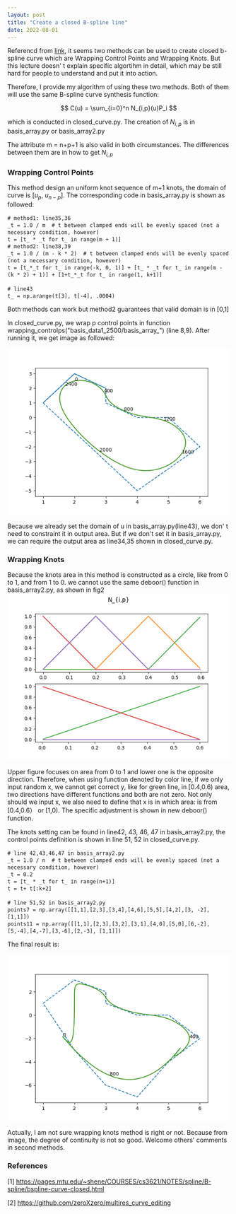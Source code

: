 ```yaml
---
layout: post
title: "Create a closed B-spline line"
date: 2022-08-01
---
```


Referencd from [link](https://pages.mtu.edu/~shene/COURSES/cs3621/NOTES/spline/B-spline/bspline-curve-closed.html), it seems
two methods can be used to create closed b-spline curve which are Wrapping Control Points and Wrapping Knots. But this lecture doesn' t 
explain specific algortihm in detail, which may be still hard for people to understand and put it into action.

Therefore, I provide my algorithm of using these two methods. Both of them will use the same B-spline curve synthesis function:


$$ C(u) = \sum_{i=0}^n N_{i,p}(u)P_i $$

which is conducted in closed_curve.py. The creation of $N_{i,p}$ is in basis_array.py or basis_array2.py

The attribute m = n+p+1 is also valid in both circumstances. The differences between them are in how to get $N_{i,p}$
###  Wrapping Control Points
    
This method design an uniform knot sequence of m+1 knots, the domain of curve is [$u_p$, $u_{n-p}$]. The corresponding
code in basis_array.py is shown as followed:

```buildoutcfg
# method1: line35,36
_t = 1.0 / m  # t between clamped ends will be evenly spaced (not a necessary condition, however)
t = [t_ * _t for t_ in range(m + 1)]
# method2: line38,39
_t = 1.0 / (m - k * 2)  # t between clamped ends will be evenly spaced (not a necessary condition, however)
t = [t_*_t for t_ in range(-k, 0, 1)] + [t_ * _t for t_ in range(m - (k * 2) + 1)] + [1+t_*_t for t_ in range(1, k+1)]

# line43
t_ = np.arange(t[3], t[-4], .0004)

```

Both methods can work but method2 guarantees that valid domain is in [0,1]

In closed_curve.py, we wrap p control points in function wrapping_controlps("basis_data1_2500/basis_array_") (line 8,9). After
running it, we get image as followed:

![AnVIL Image](../images/wrapping_controlps.png)


Because we already set the domain of u in basis_array.py(line43), we don' t need to constraint it in output area. But if we 
don't set it in basis_array.py, we can require the output area as line34,35 shown in closed_curve.py.


### Wrapping Knots

Because the knots area in this method is constructed as a circle, like from 0 to 1, and from 1 to 0.
we cannot use the same deboor() function in basis_array2.py, as shown in fig2 ![AnVIL Image](../images/basis_fig_4.png)

Upper figure focuses on area from 0 to 1 and lower one is the opposite direction. Therefore, when using function denoted by color line,
if we only input random x, we cannot get correct y, like for green line, in [0.4,0.6) area, two directions 
have different functions and both are not zero. Not only should we input x, we also need to define that x is in which area: is from [0.4,0.6） or [1,0).
The specific adjustment is shown in new deboor() function.

The knots setting can be found in line42, 43, 46, 47 in basis_array2.py, the control points definition is shown in line 51, 52 in closed_curve.py. 
```buildoutcfg
# line 42,43,46,47 in basis_array2.py
_t = 1.0 / n  # t between clamped ends will be evenly spaced (not a necessary condition, however)
_t = 0.2
t = [t_ * _t for t_ in range(n+1)]
t = t+ t[:k+2]

# line 51,52 in basis_array2.py
points7 = np.array([[1,1],[2,3],[3,4],[4,6],[5,5],[4,2],[3, -2], [1,1]])
points11 = np.array([[1,1],[2,3],[3,2],[3,1],[4,0],[5,0],[6,-2],[5,-4],[4,-7],[3,-6],[2,-3], [1,1]])

```

The final result is:

![AnVIL Image](../images/wrapping_knots.png)

Actually, I am not sure wrapping knots method is right or not. Because from image, the degree of continuity is not so good. 
Welcome others' comments in second methods.


### References
[1] https://pages.mtu.edu/~shene/COURSES/cs3621/NOTES/spline/B-spline/bspline-curve-closed.html

[2] https://github.com/zeroXzero/multires_curve_editing

